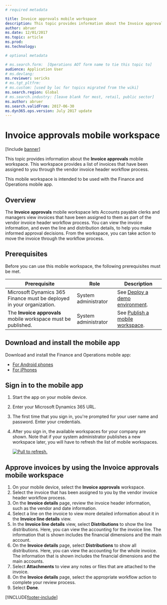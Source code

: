 ```yaml
---
# required metadata

title: Invoice approvals mobile workspace
description: This topic provides information about the Invoice approvals mobile workspace.
author: abruer 
ms.date: 12/01/2017
ms.topic: article
ms.prod: 
ms.technology: 

# optional metadata

# ms.search.form:  [Operations AOT form name to tie this topic to]
audience: Application User
# ms.devlang: 
ms.reviewer: sericks
# ms.tgt_pltfrm: 
# ms.custom: [used by loc for topics migrated from the wiki]
ms.search.region: Global
# ms.search.industry: [leave blank for most, retail, public sector]
ms.author: abruer
ms.search.validFrom: 2017-06-30 
ms.dyn365.ops.version: July 2017 update 
---
```


# Invoice approvals mobile workspace

[!include [banner](../includes/banner.md)]

This topic provides information about the **Invoice approvals** mobile workspace. This workspace provides a list of invoices that have been assigned to you through the vendor invoice header workflow process. 

This mobile workspace is intended to be used with the Finance and Operations mobile app.

## Overview

The **Invoice approvals** mobile workspace lets Accounts payable clerks and managers view invoices that have been assigned to them as part of the vendor invoice header workflow process. You can view the invoice information, and even the line and distribution details, to help you make informed approval decisions. From the workspace, you can take action to move the invoice through the workflow process. 

## Prerequisites

Before you can use this mobile workspace, the following prerequisites must be met.

<table>
<thead>
<tr class="header">
<th>Prerequisite</th>
<th>Role</th>
<th>Description</th>
</tr>
</thead>
<tbody>
<tr class="odd">
<td>Microsoft Dynamics 365 Finance must be deployed in your organization.</td>
<td>System administrator</td>
<td>See <a href="../deployment/deploy-demo-environment.md">Deploy a demo environment</a>.
</td>
</tr>
<tr class="even">
<td>The <strong>Invoice approvals</strong> mobile workspace must be published.</td>
<td>System administrator</td>
<td>See <a href="publish-mobile-workspace.md">Publish a mobile workspace</a>.</td>
</tr>
</tbody>
</table>

## Download and install the mobile app

Download and install the Finance and Operations mobile app:

-   [For Android phones](https://go.microsoft.com/fwlink/?linkid=850662)
-   [For iPhones](https://go.microsoft.com/fwlink/?linkid=850663)

## Sign in to the mobile app

1.  Start the app on your mobile device.
2.  Enter your Microsoft Dynamics 365 URL.
3.  The first time that you sign in, you're prompted for your user name and password. Enter your credentials.
4.  After you sign in, the available workspaces for your company are shown. Note that if your system administrator publishes a new workspace later, you will have to refresh the list of mobile workspaces.

    [![Pull to refresh.](./media/pull-to-refresh-list-of-workspaces-183x300.png)](./media/pull-to-refresh-list-of-workspaces.png)

## Approve invoices by using the Invoice approvals mobile workspace
1.	On your mobile device, select the **Invoice approvals** workspace.
2.	Select the invoice that has been assigned to you by the vendor invoice header workflow process.
3.	On the **Invoice details** page, review the invoice header information, such as the vendor and date information.
4.	Select a line on the invoice to view more detailed information about it in the **Invoice line details** view.
5.	In the **Invoice line details** view, select **Distributions** to show the line distributions. Here, you can view the accounting for the invoice line. The information that is shown includes the financial dimensions and the main account.
6.	On the **Invoice details** page, select **Distributions** to show all distributions. Here, you can view the accounting for the whole invoice. The information that is shown includes the financial dimensions and the main accounts. 
7.	Select **Attachments** to view any notes or files that are attached to the invoice.
8.	On the **Invoice details** page, select the appropriate workflow action to complete your review process.
9.	Select **Done**.


[!INCLUDE[footer-include](../../../includes/footer-banner.md)]